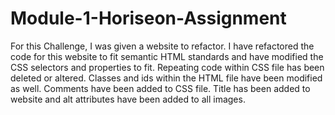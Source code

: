 # Module-1-Horiseon-Assignment
For this Challenge, I was given a website to refactor. I have refactored the code for this website to fit semantic HTML standards and have modified the CSS selectors and properties to fit. Repeating code within CSS file has been deleted or altered. Classes and ids within the HTML file have been modified as well. Comments have been added to CSS file. Title has been added to website and alt attributes have been added to all images.